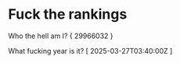 # Fuck the rankings

Who the hell am I?
{ 29966032 }

What fucking year is it?
[ 2025-03-27T03:40:00Z ]
